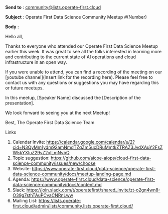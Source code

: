 **Send to** : community@lists.operate-first.cloud

**Subject** : Operate First Data Science Community Meetup #(Number)

**Body** :

Hello all,

Thanks to everyone who attended our Operate First Data Science Meetup earlier this week. It was great to see all the folks interested in learning more and contributing to the current state of AI operations and cloud infrastructure in an open way. 

If you were unable to attend, you can find a recording of the meeting on our [youtube channel](Insert link for the recording here). Please feel free to contact us with any questions or suggestions you may have regarding this or future meetups.

In this meetup, [Speaker Name] discussed the [Description of the presentation].  

We look forward to seeing you at the next Meetup!

Best, 
The Operate First Data Science Team
 
 
Links
1. Calendar Invite: https://calendar.google.com/calendar/u/2?cid=N3QyMm1ydm92amNmdTZqZm5ucDRuMmtkZTRAZ3JvdXAuY2FsZW5kYXIuZ29vZ2xlLmNvbQ
2. Topic suggestion: https://github.com/aicoe-aiops/cloud-first-data-science-community/issues/new/choose
3. Website: https://www.operate-first.cloud/data-science/operate-first-data-science-community/docs/meetup-landing-page.md
4. Agenda: https://www.operate-first.cloud/data-science/operate-first-data-science-community/docs/content.md
5. Slack: https://join.slack.com/t/operatefirst/shared_invite/zt-o2gn4wn8-O39g7sthTAuPCvaCNRnLww 
6. Mailing List: https://lists.operate-first.cloud/admin/lists/community.lists.operate-first.cloud/
